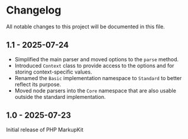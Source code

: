 # Changelog

All notable changes to this project will be documented in this file.

## 1.1 - 2025-07-24
- Simplified the main parser and moved options to the `parse` method.
- Introduced `Context` class to provide access to the options and for storing context-specific values.
- Renamed the `Basic` implementation namespace to `Standard` to better reflect its purpose.
- Moved node parsers into the `Core` namespace that are also usable outside the standard implementation.

## 1.0 - 2025-07-23
Initial release of PHP MarkupKit
